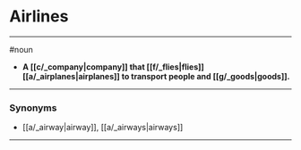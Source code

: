 # Airlines
---
#noun
- **A [[c/_company|company]] that [[f/_flies|flies]] [[a/_airplanes|airplanes]] to transport people and [[g/_goods|goods]].**
---
### Synonyms
- [[a/_airway|airway]], [[a/_airways|airways]]
---
